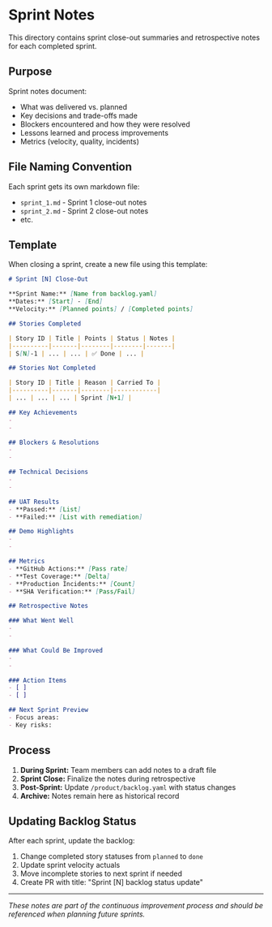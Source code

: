 # Sprint Notes

This directory contains sprint close-out summaries and retrospective notes for each completed sprint.

## Purpose

Sprint notes document:
- What was delivered vs. planned
- Key decisions and trade-offs made
- Blockers encountered and how they were resolved
- Lessons learned and process improvements
- Metrics (velocity, quality, incidents)

## File Naming Convention

Each sprint gets its own markdown file:
- `sprint_1.md` - Sprint 1 close-out notes
- `sprint_2.md` - Sprint 2 close-out notes
- etc.

## Template

When closing a sprint, create a new file using this template:

```markdown
# Sprint [N] Close-Out

**Sprint Name:** [Name from backlog.yaml]  
**Dates:** [Start] - [End]  
**Velocity:** [Planned points] / [Completed points]

## Stories Completed

| Story ID | Title | Points | Status | Notes |
|----------|-------|--------|--------|-------|
| S[N]-1 | ... | ... | ✅ Done | ... |

## Stories Not Completed

| Story ID | Title | Reason | Carried To |
|----------|-------|--------|------------|
| ... | ... | ... | Sprint [N+1] |

## Key Achievements
- 
- 

## Blockers & Resolutions
- 
- 

## Technical Decisions
- 
- 

## UAT Results
- **Passed:** [List]
- **Failed:** [List with remediation]

## Demo Highlights
- 
- 

## Metrics
- **GitHub Actions:** [Pass rate]
- **Test Coverage:** [Delta]
- **Production Incidents:** [Count]
- **SHA Verification:** [Pass/Fail]

## Retrospective Notes

### What Went Well
- 
- 

### What Could Be Improved
- 
- 

### Action Items
- [ ] 
- [ ] 

## Next Sprint Preview
- Focus areas:
- Key risks:
```

## Process

1. **During Sprint:** Team members can add notes to a draft file
2. **Sprint Close:** Finalize the notes during retrospective
3. **Post-Sprint:** Update `/product/backlog.yaml` with status changes
4. **Archive:** Notes remain here as historical record

## Updating Backlog Status

After each sprint, update the backlog:
1. Change completed story statuses from `planned` to `done`
2. Update sprint velocity actuals
3. Move incomplete stories to next sprint if needed
4. Create PR with title: "Sprint [N] backlog status update"

---

*These notes are part of the continuous improvement process and should be referenced when planning future sprints.*